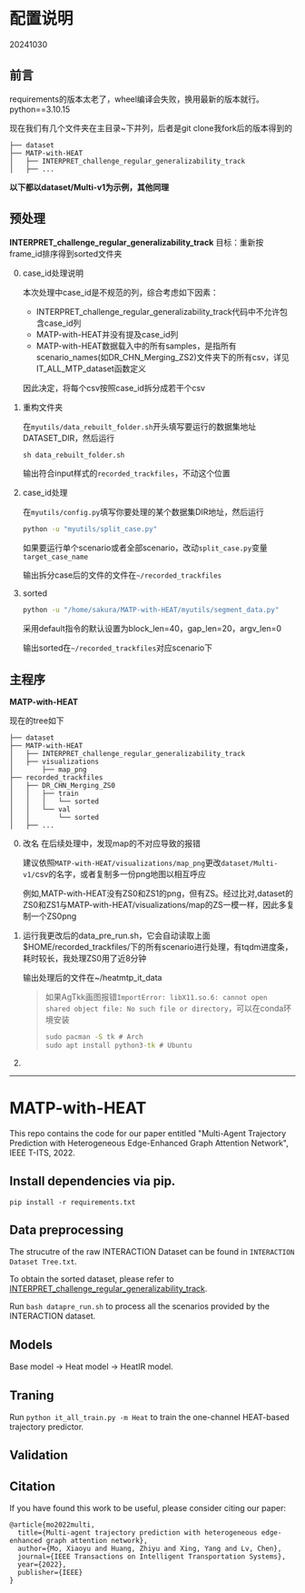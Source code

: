 # 配置说明
20241030
## 前言
requirements的版本太老了，wheel编译会失败，换用最新的版本就行。python==3.10.15

现在我们有几个文件夹在主目录~下并列，后者是git clone我fork后的版本得到的
```
├── dataset
├── MATP-with-HEAT
│   ├── INTERPRET_challenge_regular_generalizability_track
│   ├── ...
```
**以下都以dataset/Multi-v1为示例，其他同理**
## 预处理
**INTERPRET_challenge_regular_generalizability_track** 目标：重新按frame_id排序得到sorted文件夹

0. case_id处理说明

    本次处理中case_id是不规范的列，综合考虑如下因素：

    - INTERPRET_challenge_regular_generalizability_track代码中不允许包含case_id列
    - MATP-with-HEAT并没有提及case_id列
    - MATP-with-HEAT数据载入中的所有samples，是指所有scenario_names(如DR_CHN_Merging_ZS2)文件夹下的所有csv，详见IT_ALL_MTP_dataset函数定义
    
    因此决定，将每个csv按照case_id拆分成若干个csv

1. 重构文件夹

    在`myutils/data_rebuilt_folder.sh`开头填写要运行的数据集地址DATASET_DIR，然后运行

    ```cmd
    sh data_rebuilt_folder.sh
    ```

    输出符合input样式的`recorded_trackfiles`，不动这个位置

2. case_id处理

    在`myutils/config.py`填写你要处理的某个数据集DIR地址，然后运行
    ```cmd
    python -u "myutils/split_case.py"
    ```
    如果要运行单个scenario或者全部scenario，改动`split_case.py`变量`target_case_name`

    输出拆分case后的文件的文件在`~/recorded_trackfiles`
3. sorted

    ```cmd
    python -u "/home/sakura/MATP-with-HEAT/myutils/segment_data.py"
    ```

    采用default指令的默认设置为block_len=40，gap_len=20，argv_len=0

    输出sorted在`~/recorded_trackfiles`对应scenario下
    
## 主程序
**MATP-with-HEAT**

现在的tree如下
```
├── dataset
├── MATP-with-HEAT
│   ├── INTERPRET_challenge_regular_generalizability_track
│   ├── visualizations
│       ├── map_png
├── recorded_trackfiles
│   ├── DR_CHN_Merging_ZS0
│   │   ├── train
│   │   │   └── sorted
│   │   └── val
│   │       └── sorted
│   ├── ...

```
0. 改名
    在后续处理中，发现map的不对应导致的报错

    建议依照`MATP-with-HEAT/visualizations/map_png`更改`dataset/Multi-v1/`csv的名字，或者复制多一份png地图以相互呼应

    例如,MATP-with-HEAT没有ZS0和ZS1的png，但有ZS。经过比对,dataset的ZS0和ZS1与MATP-with-HEAT/visualizations/map的ZS一模一样，因此多复制一个ZS0png

1. 运行我更改后的data_pre_run.sh，它会自动读取上面$HOME/recorded_trackfiles/下的所有scenario进行处理，有tqdm进度条，耗时较长，我处理ZS0用了近8分钟

    输出处理后的文件在~/heatmtp_it_data

    >   如果AgTkk画图报错`ImportError: libX11.so.6: cannot open shared object file: No such file or directory`，可以在conda环境安装
    >
    >    ```cmd
    >    sudo pacman -S tk # Arch
    >    sudo apt install python3-tk # Ubuntu
    >    ```

2. 


---

# MATP-with-HEAT
This repo contains the code for our paper entitled "Multi-Agent Trajectory Prediction with Heterogeneous Edge-Enhanced Graph Attention Network", IEEE T-ITS, 2022.

## Install dependencies via pip.
`pip install -r requirements.txt`

## Data preprocessing
The strucutre of the raw INTERACTION Dataset can be found in `INTERACTION Dataset Tree.txt`.

To obtain the sorted dataset, please refer to 
[INTERPRET_challenge_regular_generalizability_track](https://github.com/interaction-dataset/INTERPRET_challenge_regular_generalizability_track). 

Run `bash datapre_run.sh` to process all the scenarios provided by the INTERACTION dataset.

## Models
Base model -> Heat model -> HeatIR model.

## Traning
Run `python it_all_train.py -m Heat` to train the one-channel HEAT-based trajectory predictor.

## Validation

## Citation
If you have found this work to be useful, please consider citing our paper:
```
@article{mo2022multi,
  title={Multi-agent trajectory prediction with heterogeneous edge-enhanced graph attention network},
  author={Mo, Xiaoyu and Huang, Zhiyu and Xing, Yang and Lv, Chen},
  journal={IEEE Transactions on Intelligent Transportation Systems},
  year={2022},
  publisher={IEEE}
}
```
